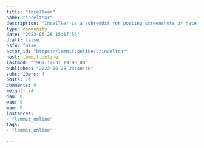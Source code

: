 ```yaml
---
title: "IncelTear" 
name: "inceltear"
description: "IncelTear is a subreddit for posting screenshots of hateful, misogynist, racist, violent, and often bizarre content created by hateful “incels..."
type: community
date: "2023-06-28 15:17:56"
draft: false
nsfw: false
actor_id: "https://lemmit.online/c/inceltear"
host: lemmit.online
lastmod: "1969-12-31 19:00:00"
published: "2023-06-25 23:40:40"
subscribers: 4
posts: 74
comments: 0
weight: 74
dau: 0
wau: 0
mau: 0
instances:
- "lemmit_online"
tags: 
- "lemmit_online"

---
```

